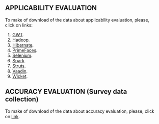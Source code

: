 ## APPLICABILITY EVALUATION

To make of download of the data about applicability evaluation, please, click on links: 
1. [GWT](https://github.com/johnatan-si/icgse-2019/raw/master/GWT.7z?raw=true).
2. [Hadoop](https://github.com/johnatan-si/icgse-2019/blob/master/Hadoop.7z?raw=true).
3. [Hibernate](https://github.com/johnatan-si/icgse-2019/blob/master/Hibernate.7z?raw=true).
4. [PrimeFaces](https://github.com/johnatan-si/icgse-2019/blob/master/PrimeFaces.7z?raw=true).
5. [Selenium](https://github.com/johnatan-si/icgse-2019/blob/master/Survey-Git.zip?raw=true).
6. [Spark](https://github.com/johnatan-si/icgse-2019/blob/master/Survey-Git.zip?raw=true).
7. [Struts](https://github.com/johnatan-si/icgse-2019/blob/master/Survey-Git.zip?raw=true).
8. [Vaadin](https://github.com/johnatan-si/icgse-2019/blob/master/Survey-Git.zip?raw=true).
9. [Wicket](https://github.com/johnatan-si/icgse-2019/blob/master/Survey-Git.zip?raw=true).

## ACCURACY EVALUATION (Survey data collection)

To make of download of the data about accuracy evaluation, please, click on [link](https://github.com/johnatan-si/icgse-2019/blob/master/Survey-Git.zip?raw=true).

